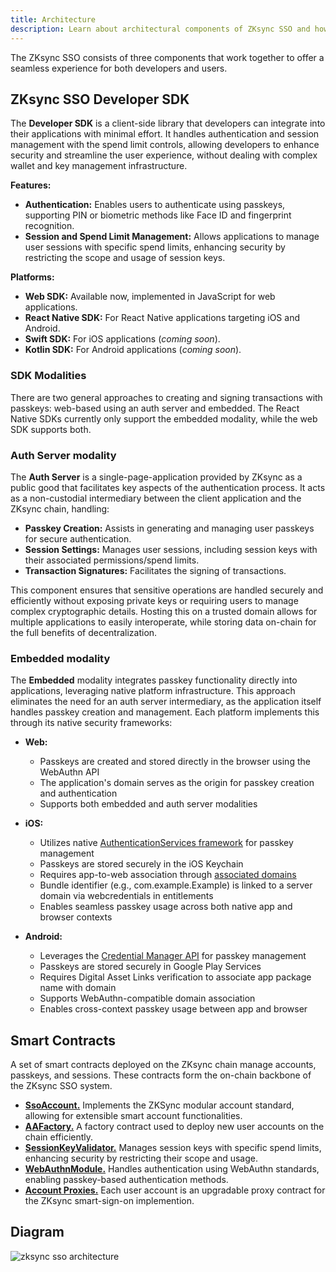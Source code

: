 ```yaml
---
title: Architecture
description: Learn about architectural components of ZKsync SSO and how they work together.
---
```


The ZKsync SSO consists of three components that work together to offer a seamless experience for both developers and users.

## ZKsync SSO Developer SDK

The **Developer SDK** is a client-side library that developers can integrate into their applications with minimal effort.
It handles authentication and session management with the spend limit controls,
allowing developers to enhance security and streamline the user experience, without dealing with complex wallet and key management infrastructure.

**Features:**

- **Authentication:** Enables users to authenticate using passkeys, supporting PIN or biometric methods like Face ID and fingerprint recognition.
- **Session and Spend Limit Management:** Allows applications to manage user sessions with specific spend limits,
enhancing security by restricting the scope and usage of session keys.

**Platforms:**

- **Web SDK:** Available now, implemented in JavaScript for web applications.
- **React Native SDK:** For React Native applications targeting iOS and Android.
- **Swift SDK:** For iOS applications (*coming soon*).
- **Kotlin SDK:** For Android applications (*coming soon*).

### SDK Modalities

There are two general approaches to creating and signing transactions with passkeys: web-based using an auth server and embedded.
The React Native SDKs currently only support the embedded modality, while the web SDK supports both.

### Auth Server modality

The **Auth Server** is a single-page-application provided by ZKsync as a public good that facilitates key aspects of the authentication process.
It acts as a non-custodial intermediary between the client application and the ZKsync chain, handling:

- **Passkey Creation:** Assists in generating and managing user passkeys for secure authentication.
- **Session Settings:** Manages user sessions, including session keys with their associated permissions/spend limits.
- **Transaction Signatures:** Facilitates the signing of transactions.

This component ensures that sensitive operations are handled securely and
efficiently without exposing private keys or requiring users to manage complex cryptographic details.
Hosting this on a trusted domain allows for multiple applications to easily interoperate, while storing data on-chain for the full benefits of decentralization.

### Embedded modality

The **Embedded** modality integrates passkey functionality directly into applications, leveraging native platform infrastructure.
This approach eliminates the need for an auth server intermediary, as the application
itself handles passkey creation and management. Each platform implements this through its native security frameworks:

- **Web:**
  - Passkeys are created and stored directly in the browser using the WebAuthn API
  - The application's domain serves as the origin for passkey creation and authentication
  - Supports both embedded and auth server modalities

- **iOS:**
  - Utilizes native [AuthenticationServices framework](https://developer.apple.com/documentation/authenticationservices/supporting-passkeys)
  for passkey management
  - Passkeys are stored securely in the iOS Keychain
  - Requires app-to-web association through [associated domains](https://developer.apple.com/documentation/Xcode/supporting-associated-domains)
  - Bundle identifier (e.g., com.example.Example) is linked to a server domain via webcredentials in entitlements
  - Enables seamless passkey usage across both native app and browser contexts

- **Android:**
  - Leverages the [Credential Manager API](https://developer.android.com/identity/sign-in/credential-manager) for passkey management
  - Passkeys are stored securely in Google Play Services
  - Requires Digital Asset Links verification to associate app package name with domain
  - Supports WebAuthn-compatible domain association
  - Enables cross-context passkey usage between app and browser

## Smart Contracts

A set of smart contracts deployed on the ZKsync chain manage accounts, passkeys, and sessions.
These contracts form the on-chain backbone of the ZKsync SSO system.

- [**SsoAccount.**](https://github.com/matter-labs/zksync-sso-clave-contracts/blob/main/src/SsoAccount.sol)
Implements the ZKSync modular account standard, allowing for extensible smart account functionalities.
- [**AAFactory.**](https://github.com/matter-labs/zksync-sso-clave-contracts/blob/main/src/AAFactory.sol)
A factory contract used to deploy new user accounts on the chain efficiently.
- [**SessionKeyValidator.**](https://github.com/matter-labs/zksync-sso-clave-contracts/blob/main/src/validators/SessionKeyValidator.sol)
Manages session keys with specific spend limits, enhancing security by restricting their scope and usage.
- [**WebAuthnModule.**](https://github.com/matter-labs/zksync-sso-clave-contracts/blob/main/src/validators/WebAuthValidator.sol)
Handles authentication using WebAuthn standards, enabling passkey-based authentication methods.
- [**Account Proxies.**](https://github.com/matter-labs/zksync-sso-clave-contracts/blob/main/src/AccountProxy.sol)
Each user account is an upgradable proxy contract for the ZKsync smart-sign-on implemention.

## Diagram

![zksync sso architecture](/images/zksync-sso/zksync-sso-architecture.png)
